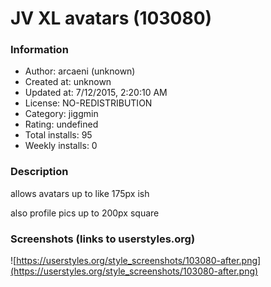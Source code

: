 # JV XL avatars (103080)

### Information
- Author: arcaeni (unknown)
- Created at: unknown
- Updated at: 7/12/2015, 2:20:10 AM
- License: NO-REDISTRIBUTION
- Category: jiggmin
- Rating: undefined
- Total installs: 95
- Weekly installs: 0


### Description
allows avatars up to like 175px ish

also profile pics up to 200px square


### Screenshots (links to userstyles.org)
![https://userstyles.org/style_screenshots/103080-after.png](https://userstyles.org/style_screenshots/103080-after.png)


